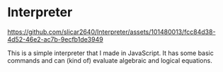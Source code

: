 # Interpreter

https://github.com/slicar2640/Interpreter/assets/101480013/fcc84d38-4d52-46e2-ac7b-9ecfb1de3949

This is a simple interpreter that I made in JavaScript. It has some basic commands and can (kind of) evaluate algebraic and logical equations.
